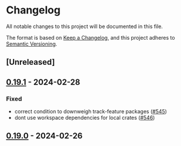 # Changelog
All notable changes to this project will be documented in this file.

The format is based on [Keep a Changelog](https://keepachangelog.com/en/1.0.0/),
and this project adheres to [Semantic Versioning](https://semver.org/spec/v2.0.0.html).

## [Unreleased]

## [0.19.1](https://github.com/Wackyator/rattler/compare/rattler_repodata_gateway-v0.19.0...rattler_repodata_gateway-v0.19.1) - 2024-02-28

### Fixed
- correct condition to downweigh track-feature packages ([#545](https://github.com/Wackyator/rattler/pull/545))
- dont use workspace dependencies for local crates ([#546](https://github.com/Wackyator/rattler/pull/546))

## [0.19.0](https://github.com/baszalmstra/rattler/compare/rattler_repodata_gateway-v0.18.0...rattler_repodata_gateway-v0.19.0) - 2024-02-26
